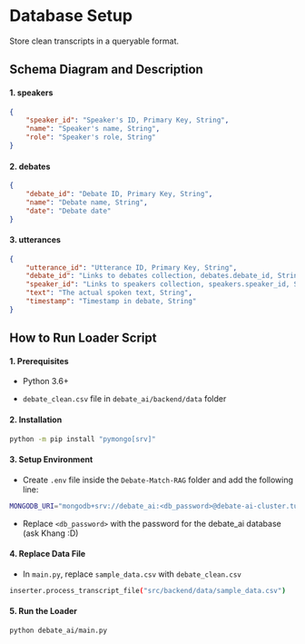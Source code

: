# **Database Setup**

Store clean transcripts in a queryable format.

## **Schema Diagram and Description**

#### **1. speakers**

```json
{
    "speaker_id": "Speaker's ID, Primary Key, String",
    "name": "Speaker's name, String",
    "role": "Speaker's role, String"
}
```

#### **2. debates**

```json
{
    "debate_id": "Debate ID, Primary Key, String",
    "name": "Debate name, String",
    "date": "Debate date"
}
```

#### **3. utterances**

```json
{
    "utterance_id": "Utterance ID, Primary Key, String",
    "debate_id": "Links to debates collection, debates.debate_id, String",
    "speaker_id": "Links to speakers collection, speakers.speaker_id, String",
    "text": "The actual spoken text, String",
    "timestamp": "Timestamp in debate, String"
}
```

## **How to Run Loader Script**

#### **1. Prerequisites**

- Python 3.6+

- `debate_clean.csv` file in `debate_ai/backend/data` folder

#### **2. Installation**

```bash
python -m pip install "pymongo[srv]"
```

#### **3. Setup Environment**

- Create `.env` file inside the `Debate-Match-RAG` folder and add the following line:

```bash
MONGODB_URI="mongodb+srv://debate_ai:<db_password>@debate-ai-cluster.tu4frag.mongodb.net/?retryWrites=true&w=majority&appName=debate-ai-cluster"
```
- Replace `<db_password>` with the password for the debate_ai database (ask Khang :D)

#### **4. Replace Data File**

- In `main.py`, replace `sample_data.csv` with `debate_clean.csv`

```bash
inserter.process_transcript_file("src/backend/data/sample_data.csv")
```

#### **5. Run the Loader**

```bash
python debate_ai/main.py
```